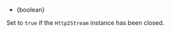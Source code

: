 <!-- YAML
added: v9.4.0
-->

* {boolean}

Set to `true` if the `Http2Stream` instance has been closed.


